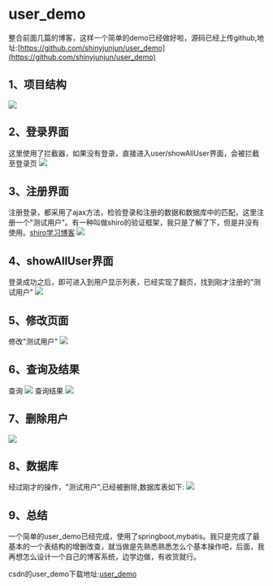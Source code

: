 # user_demo #
整合前面几篇的博客，这样一个简单的demo已经做好啦，源码已经上传github,地址:[https://github.com/shinyjunjun/user_demo](https://github.com/shinyjunjun/user_demo)
## 1、项目结构
![](http://i.imgur.com/oLd4H1C.png)
## 2、登录界面
这里使用了拦截器，如果没有登录，直接进入user/showAllUser界面，会被拦截至登录页
![](http://i.imgur.com/zrrxbUq.png)
## 3、注册界面
注册登录，都采用了ajax方法，检验登录和注册的数据和数据库中的匹配，这里注册一个"测试用户"。有一种叫做shiro的验证框架，我只是了解了下，但是并没有使用。[shiro学习博客](http://blog.csdn.net/linxingliang/article/details/52263781)
![](http://i.imgur.com/5vlzV5y.png)
## 4、showAllUser界面
登录成功之后，即可进入到用户显示列表，已经实现了翻页，找到刚才注册的"测试用户"
![](http://i.imgur.com/tZnRPii.png)
## 5、修改页面
修改"测试用户"
![](http://i.imgur.com/1Oa6Sie.png)
## 6、查询及结果
查询
![](http://i.imgur.com/iBhFhgD.png)
查询结果
![](http://i.imgur.com/HPnFe8x.png)
## 7、删除用户
![](http://i.imgur.com/tk2ZbXn.jpg)
## 8、数据库
经过刚才的操作，"测试用户",已经被删除,数据库表如下:
![](http://i.imgur.com/sIO5rF4.png)
## 9、总结
一个简单的user_demo已经完成，使用了springboot,mybatis。我只是完成了最基本的一个表结构的增删改查，就当做是先熟悉熟悉怎么个基本操作吧，后面，我再想怎么设计一个自己的博客系统，边学边做，有收货就行。

csdn的user_demo下载地址:[user_demo](http://download.csdn.net/detail/jj1273365548/9802115)




